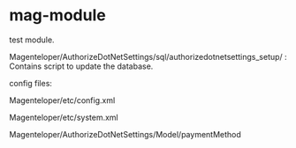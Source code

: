 # mag-module

  test module.
  
  Magenteloper/AuthorizeDotNetSettings/sql/authorizedotnetsettings_setup/ : Contains script to update the database.
  
  config files:
  
  Magenteloper/etc/config.xml
  
  Magenteloper/etc/system.xml
  
  Magenteloper/AuthorizeDotNetSettings/Model/paymentMethod

  
